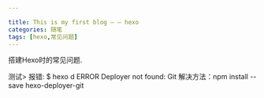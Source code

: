```yaml
---

title: This is my first blog — — hexo
categories: 随笔
tags: [hexo,常见问题]
---
```

  搭建Hexo时的常见问题.
<!--more-->
测试>
  报错: $ hexo d
        ERROR Deployer not found: Git
  解决方法：npm install --save hexo-deployer-git
